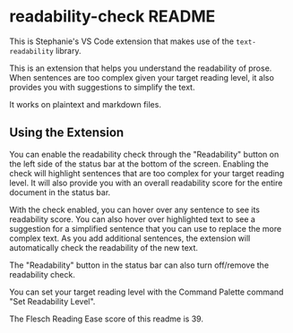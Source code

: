 # readability-check README

This is Stephanie's VS Code extension that makes use of the `text-readability` library.

This is an extension that helps you understand the readability of prose. When sentences are too complex given your target reading level, it also provides you with suggestions to simplify the text.

It works on plaintext and markdown files.

## Using the Extension

You can enable the readability check through the "Readability" button on the left side of the status bar at the bottom of the screen. Enabling the check will highlight sentences that are too complex for your target reading level. It will also provide you with an overall readability score for the entire document in the status bar.

With the check enabled, you can hover over any sentence to see its readability score. You can also hover over highlighted text to see a suggestion for a simplified sentence that you can use to replace the more complex text. As you add additional sentences, the extension will automatically check the readability of the new text.

The "Readability" button in the status bar can also turn off/remove the readability check.

You can set your target reading level with the Command Palette command "Set Readability Level".

The Flesch Reading Ease score of this readme is 39.
